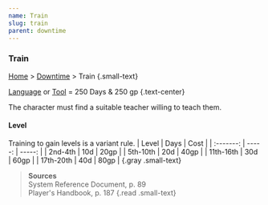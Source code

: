 ```yaml
---
name: Train
slug: train
parent: downtime
---
```

### Train
[Home](dm-operations-center) > [Downtime](downtime) > Train {.small-text}

[Language](languages) or [Tool](tools) = 250 Days & 250 gp {.text-center}

The character must find a suitable teacher willing to teach them.

#### Level
Training to gain levels is a variant rule.
|  Level    | Days   | Cost   |
| :-------: | -----: | -----: |
|  2nd-4th  |    10d |   20gp |
| 5th-10th  |    20d |   40gp |
| 11th-16th |    30d |   60gp |
| 17th-20th |    40d |   80gp |
{.gray .small-text}

> **Sources** <br/>
> System Reference Document, p. 89<br/>
> Player's Handbook, p. 187
{.read .small-text} 